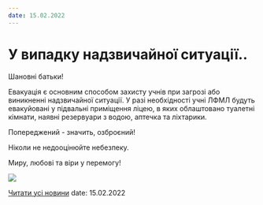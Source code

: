 ```yaml
---
date: 15.02.2022
---
```

# У випадку надзвичайної ситуації..

Шановні батьки!

Евакуація є основним способом захисту учнів при загрозі або виникненні надзвичайної ситуації. У разі необхідності учні ЛФМЛ будуть евакуйовані у підвальні приміщення ліцею, в яких облаштовано туалетні кімнати, наявні резервуари з водою, аптечка та ліхтарики.

Попереджений - значить, озброєний!

Ніколи не недооцінюйте небезпеку.

Миру, любові та віри у перемогу!

![](/images/blog/у-випадку-надзвичайної-ситуації/сховищелфмл.jpg)

[Читати усі новини](/news)
date: 15.02.2022
